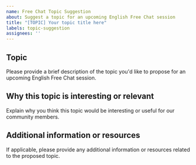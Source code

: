 ```yaml
---
name: Free Chat Topic Suggestion
about: Suggest a topic for an upcoming English Free Chat session
title: "[TOPIC] Your topic title here"
labels: topic-suggestion
assignees: ''
---
```


## Topic

Please provide a brief description of the topic you'd like to propose for an upcoming English Free Chat session.

## Why this topic is interesting or relevant

Explain why you think this topic would be interesting or useful for our community members.

## Additional information or resources

If applicable, please provide any additional information or resources related to the proposed topic.
